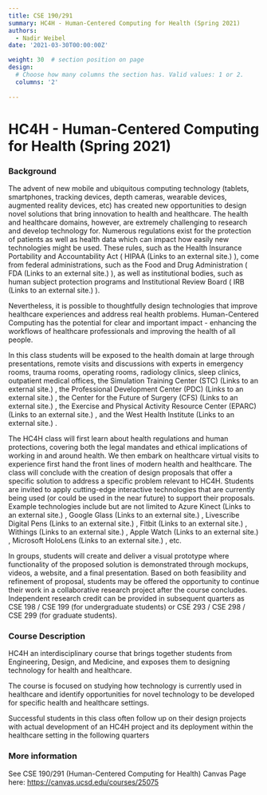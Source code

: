 ```yaml
---
title: CSE 190/291
summary: HC4H - Human-Centered Computing for Health (Spring 2021)
authors: 
  - Nadir Weibel
date: '2021-03-30T00:00:00Z'

weight: 30  # section position on page
design:
  # Choose how many columns the section has. Valid values: 1 or 2.
  columns: '2'
  
---
```

# HC4H - Human-Centered Computing for Health (Spring 2021)

### Background
The advent of new mobile and ubiquitous computing technology (tablets, smartphones, tracking devices, depth cameras, wearable devices, augmented reality devices, etc) has created new opportunities to design novel solutions that bring innovation to health and healthcare. The health and healthcare domains, however, are extremely challenging to research and develop technology for. Numerous regulations exist for the protection of patients as well as health data which can impact how easily new technologies might be used. These rules, such as the Health Insurance Portability and Accountability Act ( HIPAA (Links to an external site.) ), come from federal administrations, such as the Food and Drug Administration ( FDA (Links to an external site.) ), as well as institutional bodies, such as human subject protection programs and Institutional Review Board ( IRB (Links to an external site.) ).

Nevertheless, it is possible to thoughtfully design technologies that improve healthcare experiences and address real health problems. Human-Centered Computing has the potential for clear and important impact - enhancing the workflows of healthcare professionals and improving the health of all people.

In this class students will be exposed to the health domain at large through presentations, remote visits and discussions with experts in emergency rooms, trauma rooms, operating rooms, radiology clinics, sleep clinics, outpatient medical offices, the Simulation Training Center (STC) (Links to an external site.) , the Professional Development Center (PDC) (Links to an external site.) , the Center for the Future of Surgery (CFS) (Links to an external site.) , the Exercise and Physical Activity Resource Center (EPARC) (Links to an external site.) , and the West Health Institute (Links to an external site.) .

The HC4H class will first learn about health regulations and human protections, covering both the legal mandates and ethical implications of working in and around health. We then embark on healthcare virtual visits to experience first hand the front lines of modern health and healthcare. The class will conclude with the creation of design proposals that offer a specific solution to address a specific problem relevant to HC4H. Students are invited to apply cutting-edge interactive technologies that are currently being used (or could be used in the near future) to support their proposals. Example technologies include but are not limited to Azure Kinect (Links to an external site.) , Google Glass (Links to an external site.) , Livescribe Digital Pens (Links to an external site.) , Fitbit (Links to an external site.) , Withings (Links to an external site.) , Apple Watch (Links to an external site.) , Microsoft HoloLens (Links to an external site.) , etc.

In groups, students will create and deliver a visual prototype where functionality of the proposed solution is demonstrated through mockups, videos, a website, and a final presentation. Based on both feasibility and refinement of proposal, students may be offered the opportunity to continue their work in a collaborative research project after the course concludes. Independent research credit can be provided in subsequent quarters as CSE 198 / CSE 199 (for undergraduate students) or CSE 293 / CSE 298 / CSE 299 (for graduate students).


### Course Description
HC4H an interdisciplinary course that brings together students from Engineering, Design, and Medicine, and exposes them to designing technology for health and healthcare.

The course is focused on studying how technology is currently used in healthcare and identify opportunities for novel technology to be developed for specific health and healthcare settings.

Successful students in this class often follow up on their design projects with actual development of an HC4H project and its deployment within the healthcare setting in the following quarters


### More information
See CSE 190/291 (Human-Centered Computing for Health) Canvas Page here: https://canvas.ucsd.edu/courses/25075